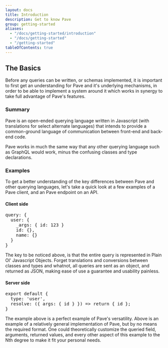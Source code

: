 ```yaml
---
layout: docs
title: Introduction
description: Get to know Pave
group: getting-started
aliases:
  - "/docs/getting-started/introduction"
  - "/docs/getting-started"
  - "/getting-started"
tableOfContents: true
---
```


## The Basics

Before any queries can be written, or schemas implemented, it is important to first get an understanding for Pave and it's underlying mechanisms, in order to be able to implement a system around it which works in synergy to take full advantage of Pave's features.


### Summary

Pave is an open-ended querying language written in Javascript (with translations for select alternate languages) that intends to provide a common-ground language of communication between front-end and back-end code.

Pave works in much the same way that any other querying language such as GraphQL would work, minus the confusing classes and type declarations.


### Examples

To get a better understanding of the key differences between Pave and other querying languages, let's take a quick look at a few examples of a Pave client, and an Pave endpoint on an API.


#### Client side

<div class="rounded border-2 border-gray-200 bg-gray-100 p-3 overflow-x-auto">
<pre>
query: {
  user: {
    _args: { id: 123 }
    id: {},
    name: {}
  }
}</pre>
</div>

The key to be noticed above, is that the entire query is represented in Plain Ol' Javascript Objects. Forget translations and conversions between classes and types and whatnot, all queries are sent as an object, and returned as JSON, making ease of use a guarantee and usability painless.


#### Server side

<div class="rounded border-2 border-gray-200 bg-gray-100 p-3 overflow-x-auto">
<pre>
export default {
  type: 'user',
  resolve: ({ args: { id } }) => return { id };
}</pre>
</div>

The example above is a perfect example of Pave's versatility. Above is an example of a relatively general implementation of Pave, but by no means the required format. One could theoretically customize the queried field, arguments, returned values, and every other aspect of this example to the Nth degree to make it fit your personal needs.

